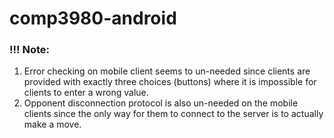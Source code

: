 # comp3980-android

### !!! Note:
1. Error checking on mobile client seems to un-needed since clients are provided with exactly three choices (buttons) where it is impossible for clients to enter a wrong value.
2. Opponent disconnection protocol is also un-needed on the mobile clients since the only way for them to connect to the server is to actually make a move.
